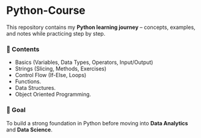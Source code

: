 # Python-Course

This repository contains my **Python learning journey** – concepts, examples, and notes while practicing step by step.  

### 📂 Contents
- Basics (Variables, Data Types, Operators, Input/Output)  
- Strings (Slicing, Methods, Exercises)  
- Control Flow (If-Else, Loops)  
- Functions.
- Data Structures.
- Object Oriented Programming.

### 🎯 Goal
To build a strong foundation in Python before moving into **Data Analytics** and **Data Science**.

